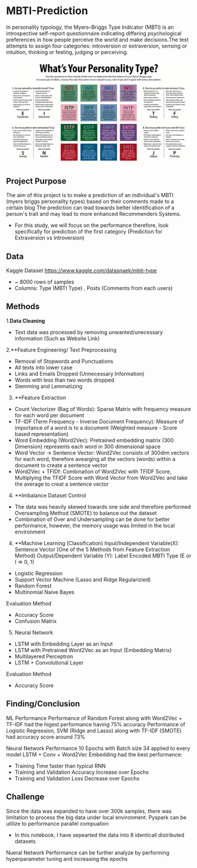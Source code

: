 # MBTI-Prediction
In personality typology, the Myers–Briggs Type Indicator (MBTI) is an introspective self-report questionnaire indicating differing psychological preferences in how people perceive the world and make decisions.The test attempts to assign four categories: introversion or extraversion, sensing or intuition, thinking or feeling, judging or perceiving.


![ScreenShot](https://github.com/wjj1019/MBTI-Prediction/blob/main/Process/MyersBriggsTypes.png)


Project Purpose
-----------------
The aim of this project is to make a prediction of an individual's MBTI (myers briggs personality types) based on their comments made to a certain blog
The prediction can lead towards better identification of a person's trait and may lead to more enhanced Recommenders Systems.

* For this study, we will focus on the performance therefore, look specifically for prediction of the first category (Prediction for Extraversion vs Introversion)

Data
------
Kaggle Dataset
https://www.kaggle.com/datasnaek/mbti-type
- ~ 8000 rows of samples 
- Columns: Type (MBTI Type) , Posts (Comments from each users)

Methods
--------
1.**Data Cleaning**
- Text data was processed by removing unwanted/unecessary information (Such as Website Link)

2.**Feature Engineering/ Text Preprocessing
- Removal of Stopwords and Punctuations
- All texts into lower case
- Links and Emails Dropped (Unnecessary Information)
- Words with less than two words dropped 
- Stemming and Lemmatizing 

3. **Feature Extraction
- Count Vectorizer (Bag of Words): Sparse Matrix with frequency measure for each word per document
- TF-IDF (Term Frequency - Inverse Document Frequency): Measure of importance of a word is to a document (Weighted measure - Score based representation)
- Word Embedding (Word2Vec): Pretrained embedding matrix (300 Dimension) represents each word in 300 dimensional space 
- Word Vector -> Sentence Vector: Word2Vec consists of 300dim vectors for each word, therefore avearging all the vectors (words) within a document to create a sentence vector
- Word2Vec + TFIDf: Combination of Word2Vec with TFIDF Score, Multiplying the TFIDF Score with Word Vector from Word2Vec and take the average to creat a sentence vector

4. **Imbalance Dataset Control
- The data was heavily skewed towards one side and therefore performed Oversampling Method (SMOTE) to balance out the dataset
- Combination of Over and Undersampling can be done for better performance, however, the memory usage was limited in the local environment

4. **Machine Learning (Classification)
Input/Independent Variable(X): Sentence Vector (One of the 5 Methods from Feature Extraction Method)
Output/Dependent Variable (Y): Label Encoded MBTI Type (E or I => 0, 1)

- Logistic Regression
- Support Vector Machine (Lasso and Ridge Regularizied)
- Random Forest
- Multinomial Naive Bayes

Evaluation Method
- Accuracy Score
- Confusion Matrix 

5. Neural Network
- LSTM with Embedding Layer as an Input
- LSTM with Pretrained Word2Vec as an Input (Embedding Matrix)
- Multilayered Perceptron 
- LSTM + Convolutional Layer 

Evaluation Method
- Accuracy Score

Finding/Conclusion
-------------------
ML Performance
Performance of Random Forest along with Word2Vec + TF-IDF had the higest performance having 75% accuracy 
Performance of Logistic Regression, SVM (Ridge and Lasso) along with TF-IDF (SMOTE) had accuracy score around 73%

Neural Network Performance
10 Epochs with Batch size 34 applied to every model 
LSTM + Conv + Word2Vec Embedding had the best performance:
- Training Time faster than typical RNN 
- Training and Validation Accuracy Increase over Epochs 
- Training and Validation Loss Decrease over Epochs

Challenge
---------
Since the data was expanded to have over 300k samples, there was limitation to process the big data under local environment.
Pyspark can be utilize to performance parallel compuation
- In this notebook, I have sepearted the data into 8 identicall distributed datasets

Nueral Network Performance can be further analyze by performing hyperparameter tuning and increasing the epochs 


